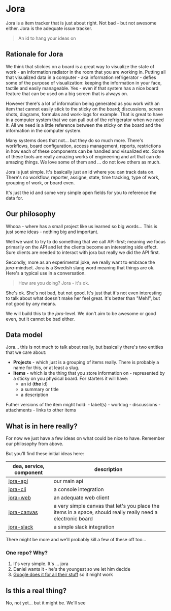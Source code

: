 # Jora
Jora is a item tracker that is just about right. Not bad - but not awesome either. Jora is the adequate issue tracker.

>An id to hang your ideas on

## Rationale for Jora
We think that stickies on a board is a great way to visualize the state of work - an information radiator in the room that you are working in. Putting all that visualized data in a computer - aka information refrigerator -  defies some of the purpose of visualization: keeping the information in your face, tactile and easily manageable. Yes - even if that system has a nice board feature that can be used on a big screen that is always on.

However there's a lot of information being generated as you work with an item that cannot easily stick to the sticky on the board; discussions, screen shots, diagrams, formulas and work-logs for example. That is great to have in a computer system that we can pull out of the refrigerator when we need it. All we need is a little reference between the sticky on the board and the information in the computer system.

Many systems does that not... but they do so much more. There's workflows, board configuration, access management, reports, restrictions in how each of these components can be handled and visualized etc. Some of these tools are really amazing works of engineering and art that can do amazing things. We love some of them and ... do not love others as much.

Jora is just simple. It's basically just an id where you can track data on. There's no workflow, reporter, assigne, state, time tracking, type of work, grouping of work, or board even.

It's just the id and some very simple open fields for you to reference the data for.

## Our philosophy
Whooa - where has a small project like us learned so big words... This is just some ideas - nothing big and important.

Well we want to try to do something that we call API-first; meaning we focus primarily on the API and let the clients become an interesting side effect. Sure clients are needed to interact with jora but really we did the API first.

Secondly, more as an experimental joke, we really want to embrace the *jora*-mindset. Jora is a Swedish slang word meaning that things are ok. Here's a typical use in a conversation.

>How are you doing?
>Jora - it's ok.

She's ok. She's not bad, but not good. It's just that it's not even interesting to talk about what doesn't make her feel great. It's better than "Meh!", but not good by any means.

We will build this to the *jora*-level. We don't aim to be awesome or good even, but it cannot be bad either.

## Data model
Jora... this is not much to talk about really, but basically there's two entities that we care about:

* **Projects** - which just is a grouping of items really. There is probably a name for this, or at least a slug.
* **Items** - which is the thing that you store information on - represented by a sticky on you physical board. For starters it will have:
    - an id (**the** id)
    - a summary or title
    - a description

Futher versions of the item might hold:
    - label(s)
    - worklog
    - discussions
    - attachments
    - links to other items

## What is in here really?
For now we just have a few ideas on what could be nice to have. Remember our philosophy from above.

But you'll find these initial ideas here:

| dea, service, component     |  description |
| --------------------------- | ---------------------------------------- |
| [jora-api](/jora-api)       | our main api                             |
| [jora-cli](/jora-cli)       | a console integration                    |
| [jora-web](/jora-web)       | an adequate web client                   |
| [jora-canvas](/jora-canvas) | a very simple canvas that let's you place the items in a space, should really really need a electronic board |
| [jora-slack](/jora-slack)   | a simple slack integration               |

There might be more and we'll probably kill a few of these off too...

### One repo? Why?

1. It's very simple. It's ... jora
2. Daniel wants it - he's the youngest so we let him decide
3. [Google does it for all their stuff](https://www.youtube.com/watch?v=W71BTkUbdqE) so it might work

## Is this a real thing?
No, not yet… but it might be. We'll see